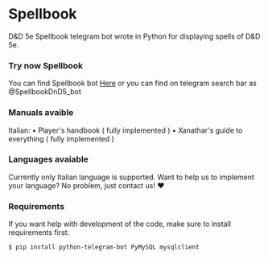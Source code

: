# Spellbook
D&amp;D 5e Spellbook telegram bot wrote in Python for displaying spells of D&D 5e.

### Try now Spellbook
You can find Spellbook bot [Here](https://t.me/SpellbookDnD5_bot) or you can find on telegram search bar as @SpellbookDnD5_bot

### Manuals avaible
Italian:
• Player's handbook ( fully implemented )
• Xanathar's guide to everything ( fully implemented ) 

### Languages avaiable
Currently only Italian language is supported.
Want to help us to implement your language? No problem, just contact us! ❤️

### Requirements
If you  want help with development of the code, make sure to install requirements first:
```
$ pip install python-telegram-bot PyMySQL mysqlclient
```
